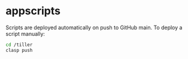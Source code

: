 # appscripts

Scripts are deployed automatically on push to GitHub main. To deploy a script manually:

```bash
cd /tiller
clasp push
```